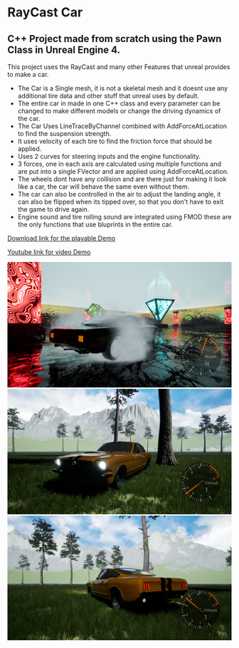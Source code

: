 # RayCast Car
## C++ Project made from scratch using the Pawn Class in Unreal Engine 4.

This project uses the RayCast and many other Features that unreal provides to make a car.

- The Car is a Single mesh, it is not a skeletal mesh and it doesnt use any additional tire data and other stuff that unreal uses by default.
- The entire car in made in one C++ class and every parameter can be changed to make different models or change the driving dynamics of the car.
- The Car Uses LineTraceByChannel combined with AddForceAtLocation to find the suspension strength.
- It uses velocity of each tire to find the friction force that should be applied.
- Uses 2 curves for steering inputs and the engine functionality. 
- 3 forces, one in each axis are calculated using multiple functions and are put into a single FVector and are applied using AddForceAtLocation.
- The wheels dont have any collision and are there just for making it look like a car, the car will behave the same even without them.
- The car can also be controlled in the air to adjust the landing angle, it can also be flipped when its tipped over, so that you don't have to exit the game to drive again.
- Engine sound and tire rolling sound are integrated using FMOD these are the only functions that use bluprints in the entire car.



[Download link for the playable Demo](https://www.mediafire.com/file/78sxf5qe13k6gyy/RayCast+Car.zip/file)

[Youtube link for video Demo](https://www.youtube.com/watch?v=L8TCZViTOac)

![](Screenshot%20(98).png)
![](Screenshot%20(108).png)
![](Screenshot%20(105).png)
